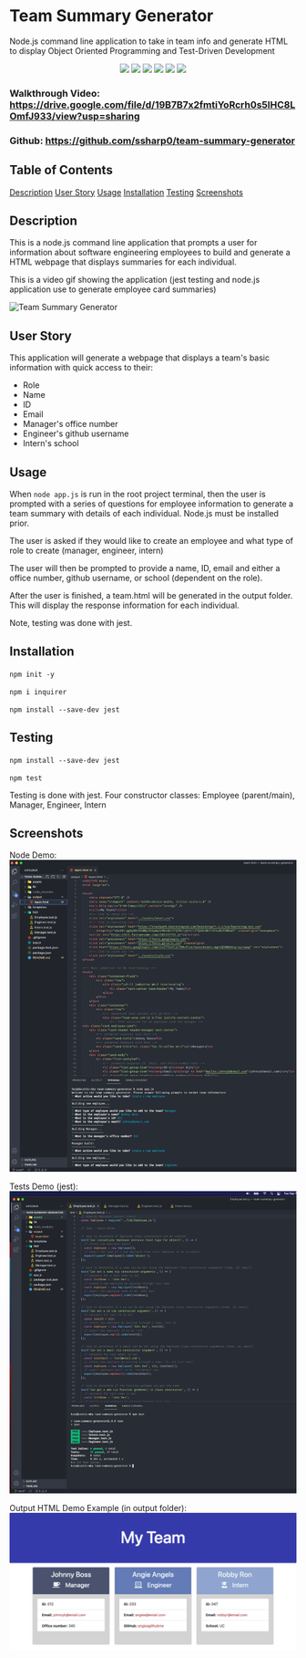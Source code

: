 # Team Summary Generator
Node.js command line application to take in team info and generate HTML to display
Object Oriented Programming and Test-Driven Development

<p align="center">
 <img src="https://img.shields.io/github/repo-size/ssharp0/team-summary-generator">
 <img src="https://img.shields.io/badge/Javascript-yellow">
 <img src="https://img.shields.io/badge/-node.js-green">
 <img src="https://img.shields.io/badge/-screencastify-grey">
 <img src="https://img.shields.io/badge/-inquirer npm-red">
 <img src="https://img.shields.io/badge/-jest npm-blue">
</p>


### Walkthrough Video: https://drive.google.com/file/d/19B7B7x2fmtiYoRcrh0s5lHC8LOmfJ933/view?usp=sharing

### Github: https://github.com/ssharp0/team-summary-generator

## Table of Contents

[Description](#description)
[User Story](#user-story)
[Usage](#usage)
[Installation](#installation)
[Testing](#testing)
[Screenshots](#screenshots)

## Description
This is a node.js command line application that prompts a user for information about software engineering employees to build and generate a HTML webpage that displays summaries for each individual.

This is a video gif showing the application (jest testing and node.js application use to generate employee card summaries)

![Team Summary Generator](assets/img/jest_tests_and_node_demo.gif)

## User Story

This application will generate a webpage that displays a team's basic information with quick access to their:

- Role
- Name
- ID
- Email
- Manager's office number
- Engineer's github username
- Intern's school

## Usage

When `node app.js` is run in the root project terminal, then the user is prompted with a series of questions for employee information to generate a team summary with details of each individual. Node.js must be installed prior.

The user is asked if they would like to create an employee and what type of role to create (manager, engineer, intern)

The user will then be prompted to provide a name, ID, email and either a office number, github username, or school (dependent on the role).

After the user is finished, a team.html will be generated in the output folder. This will display the response information for each individual.

Note, testing was done with jest.

## Installation

`npm init -y`

`npm i inquirer`

`npm install --save-dev jest`

## Testing

`npm install --save-dev jest`

`npm test`

Testing is done with jest. Four constructor classes: Employee (parent/main), Manager, Engineer, Intern

## Screenshots

Node Demo:
![](assets/img/demo_node_screenshot.png)

Tests Demo (jest):
![](assets/img/jest_tests_screenshot.png)

Output HTML Demo Example (in output folder):
![](assets/img/team_html_demo.png)
